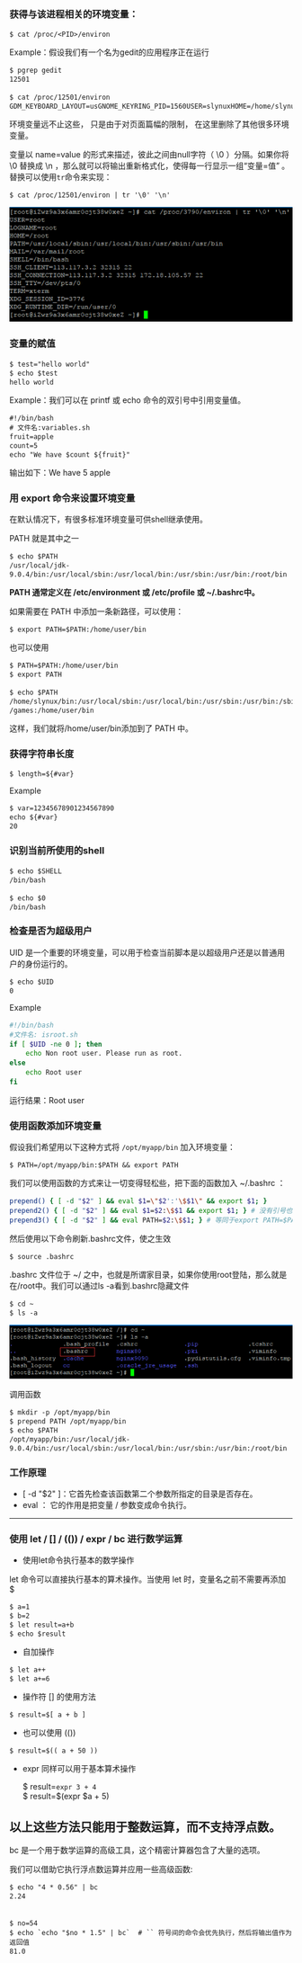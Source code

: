 ### 获得与该进程相关的环境变量：

```
$ cat /proc/<PID>/environ
```

Example：假设我们有一个名为gedit的应用程序正在运行

```
$ pgrep gedit
12501

$ cat /proc/12501/environ
GDM_KEYBOARD_LAYOUT=usGNOME_KEYRING_PID=1560USER=slynuxHOME=/home/slynux
```

环境变量远不止这些， 只是由于对页面篇幅的限制， 在这里删除了其他很多环境变量。

变量以 name=value 的形式来描述，彼此之间由null字符（ \0 ）分隔。如果你将 \0 替换成 \n ，那么就可以将输出重新格式化，使得每一行显示一组“变量=值” 。替换可以使用`tr`命令来实现：

```
$ cat /proc/12501/environ | tr '\0' '\n'
```

![](/assets/import.pngasasasd)

### 变量的赋值

```
$ test="hello world"
$ echo $test
hello world
```

Example：我们可以在 printf 或 echo 命令的双引号中引用变量值。

```
#!/bin/bash
# 文件名:variables.sh
fruit=apple
count=5
echo "We have $count ${fruit}"
```

输出如下：We have 5 apple

### 用 export 命令来设置环境变量

在默认情况下，有很多标准环境变量可供shell继承使用。

PATH 就是其中之一

```
$ echo $PATH
/usr/local/jdk-9.0.4/bin:/usr/local/sbin:/usr/local/bin:/usr/sbin:/usr/bin:/root/bin
```

**PATH 通常定义在 /etc/environment 或 /etc/profile 或 ~/.bashrc中。**

如果需要在 PATH 中添加一条新路径，可以使用：

```
$ export PATH=$PATH:/home/user/bin
```

也可以使用

```
$ PATH=$PATH:/home/user/bin
$ export PATH

$ echo $PATH
/home/slynux/bin:/usr/local/sbin:/usr/local/bin:/usr/sbin:/usr/bin:/sbin:/bin:/usr
/games:/home/user/bin
```

这样，我们就将/home/user/bin添加到了 PATH 中。

### 获得字符串长度

```
$ length=${#var}
```

Example

```
$ var=12345678901234567890
echo ${#var}
20
```

### 识别当前所使用的shell

```
$ echo $SHELL
/bin/bash

$ echo $0
/bin/bash
```

### 检查是否为超级用户

UID 是一个重要的环境变量，可以用于检查当前脚本是以超级用户还是以普通用户的身份运行的。

```
$ echo $UID
0
```

Example

```bash
#!/bin/bash
#文件名: isroot.sh
if [ $UID -ne 0 ]; then
    echo Non root user. Please run as root.
else
    echo Root user
fi
```

运行结果：Root user

### 使用函数添加环境变量

假设我们希望用以下这种方式将 `/opt/myapp/bin` 加入环境变量：

```
$ PATH=/opt/myapp/bin:$PATH && export PATH
```

我们可以使用函数的方式来让一切变得轻松些，把下面的函数加入 ~/.bashrc ：

```bash
prepend() { [ -d "$2" ] && eval $1=\"$2':'\$$1\" && export $1; } 
prepend2() { [ -d "$2" ] && eval $1=$2:\$$1 && export $1; } # 没有引号也是可以的。使用引号应该是为了避免某些特殊符号
prepend3() { [ -d "$2" ] && eval PATH=$2:\$$1; } # 等同于export PATH=$PATH:/opt/myapp/bin
```

然后使用以下命令刷新.bashrc文件，使之生效

```
$ source .bashrc
```

.bashrc 文件位于 ~/ 之中，也就是所谓家目录，如果你使用root登陆，那么就是在/root中。我们可以通过ls -a看到.bashrc隐藏文件

```
$ cd ~
$ ls -a
```

![](/assets/imporadjiasdjiasijdast.png)

调用函数

```
$ mkdir -p /opt/myapp/bin
$ prepend PATH /opt/myapp/bin
$ echo $PATH
/opt/myapp/bin:/usr/local/jdk-9.0.4/bin:/usr/local/sbin:/usr/local/bin:/usr/sbin:/usr/bin:/root/bin
```

### 工作原理

* \[ -d "$2" \]：它首先检查该函数第二个参数所指定的目录是否存在。
* eval ： 它的作用是把变量 / 参数变成命令执行。

---

### 使用 let / \[\] / \(\(\)\) / expr / bc 进行数学运算

* 使用let命令执行基本的数学操作

let 命令可以直接执行基本的算术操作。当使用 let 时，变量名之前不需要再添加 $

```
$ a=1
$ b=2
$ let result=a+b
$ echo $result
```

* 自加操作

```
$ let a++
$ let a+=6
```

* 操作符 \[\] 的使用方法

```
$ result=$[ a + b ]
```

* 也可以使用 \(\(\)\) 

```
$ result=$(( a + 50 ))
```

* expr 同样可以用于基本算术操作

  $ result=`expr 3 + 4`  
  $ result=$\(expr $a + 5\)

## 以上这些方法只能用于整数运算，而不支持浮点数。

bc 是一个用于数学运算的高级工具，这个精密计算器包含了大量的选项。

我们可以借助它执行浮点数运算并应用一些高级函数:

    $ echo "4 * 0.56" | bc
    2.24


    $ no=54
    $ echo `echo "$no * 1.5" | bc`  # `` 符号间的命令会优先执行，然后将输出值作为返回值
    81.0



